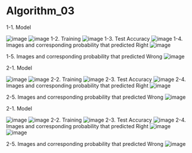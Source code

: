 # Algorithm_03
1-1. Model

![image](https://user-images.githubusercontent.com/52652682/173230322-89607995-5dae-4766-87c9-40aa148e486b.png)
![image](https://user-images.githubusercontent.com/52652682/173230326-6fc0b66b-4a6b-4dca-8698-f727d5c11de9.png)
1-2. Training
![image](https://user-images.githubusercontent.com/52652682/173230329-2b13d45a-25ae-4cf4-a905-59efab49e6cf.png)
1-3. Test Accuracy
![image](https://user-images.githubusercontent.com/52652682/173230334-612d81d3-23fd-4a93-8593-129fd4d51bf4.png)
1-4. Images and corresponding probability that predicted Right
![image](https://user-images.githubusercontent.com/52652682/173230336-0ee0cf4e-1dce-4252-bc60-be612bf782ff.png)

1-5. Images and corresponding probability that predicted Wrong
![image](https://user-images.githubusercontent.com/52652682/173230338-8547b11c-b93f-48d1-bd09-635eb3f8772d.png)

2-1. Model

![image](https://user-images.githubusercontent.com/52652682/173230455-78c51d87-8f9c-4359-a1d8-0cd7174356b7.png)
![image](https://user-images.githubusercontent.com/52652682/173230461-f9f8b1d8-e1fc-428c-9e7b-e7ff2ed4a519.png)
2-2. Training
![image](https://user-images.githubusercontent.com/52652682/173230470-6fe4bb09-4269-4163-9e2c-95b5f403114a.png)
2-3. Test Accuracy
![image](https://user-images.githubusercontent.com/52652682/173230476-8ea432e5-beef-4504-8962-6ae8b467da1a.png)
2-4. Images and corresponding probability that predicted Right
![image](https://user-images.githubusercontent.com/52652682/173230480-1498d4a1-da08-4f44-a2d1-c64e1728536b.png)

2-5. Images and corresponding probability that predicted Wrong
![image](https://user-images.githubusercontent.com/52652682/173230482-9db5fb90-b7c8-47f1-943f-169f9acef683.png)

2-1. Model

![image](https://user-images.githubusercontent.com/52652682/173230582-dd2a6bf7-894c-4da3-a128-18bcac70e72a.png)
![image](https://user-images.githubusercontent.com/52652682/173230584-a100fe02-34fe-42a2-8039-e08c81a50362.png)
2-2. Training
![image](https://user-images.githubusercontent.com/52652682/173230588-05672ba6-2c1e-4107-934f-4794fa795242.png)
2-3. Test Accuracy
![image](https://user-images.githubusercontent.com/52652682/173230592-e661558a-7ccd-49fa-b2f5-a83bc5ade4b6.png)
2-4. Images and corresponding probability that predicted Right
![image](https://user-images.githubusercontent.com/52652682/173230593-f503bacc-a5d2-4317-9a25-6d92e3b99a4e.png)
![image](https://user-images.githubusercontent.com/52652682/173230596-7b135fbc-2dd9-48ee-96cf-9f006cd057aa.png)

2-5. Images and corresponding probability that predicted Wrong
![image](https://user-images.githubusercontent.com/52652682/173230599-24c9aacb-8b24-473f-b971-f6fb9c7f6b22.png)
